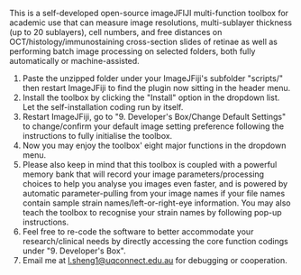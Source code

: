 This is a self-developed open-source imageJFIJI multi-function toolbox for academic use that can measure image resolutions, multi-sublayer thickness (up to 20 sublayers), cell numbers, and free distances on OCT/histology/immunostaining cross-section slides of retinae as well as performing batch image processing on selected folders, both fully automatically or machine-assisted.

1. Paste the unzipped folder under your ImageJFiji's subfolder "scripts/" then restart ImageJFiji to find the plugin now sitting in the header menu.   
2. Install the toolbox by clicking the "Install" option in the dropdown list. Let the self-installation coding run by itself.  
3. Restart ImageJFiji, go to "9. Developer's Box/Change Default Settings" to change/confirm your default image setting preference following the instructions to fully initialise the toolbox.  
4. Now you may enjoy the toolbox' eight major functions in the dropdown menu.  
5. Please also keep in mind that this toolbox is coupled with a powerful memory bank that will record your image parameters/processing choices to help you analyse you images even faster, and is powered by automatic parameter-pulling from your image names if your file names contain sample strain names/left-or-right-eye information. You may also teach the toolbox to recognise your strain names by following pop-up instructions.  
6. Feel free to re-code the software to better accommodate your research/clinical needs by directly accessing the core function codings under "9. Developer's Box".
7. Email me at l.sheng1@uqconnect.edu.au for debugging or cooperation.
